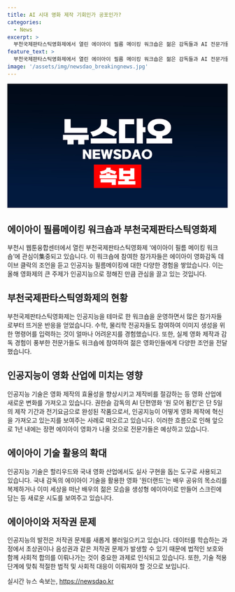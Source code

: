 ```yaml
---
title: AI 시대 영화 제작 기회인가 공포인가?
categories:
  - News
excerpt: >
  부천국제판타스틱영화제에서 열린 에이아이 필름 메이킹 워크숍은 젊은 감독들과 AI 전문가들이 모여 미래 영화산업을 이야기하는 장으로 주목받고 있다. 이들은 이미지 생성과 음악 제작 등을 통해 에이아이 기술의 가능성을 살펴보았고, 이에 대한 관심이 높다. 데이브 클락 감독은 1년 내 100% 에이아이 장편 영화가 나올 것이라며 혁신적인 전망을 내다봤다. 하이브리드 영화 제작과 딥페이크 기술 등을 활용한 영화들도 등장하며 에이아이의 역할이 더욱 중요해지고 있다. 하지만 저작권 침해와 법적 문제 등에 대한 논의가 뜨거운 상황이며, 에이아이의 지속 가능한 활용을 위해 사회적 합의와 보호 체계가 필요하다는 목소리도 나온다.
feature_text: >
  부천국제판타스틱영화제에서 열린 에이아이 필름 메이킹 워크숍은 젊은 감독들과 AI 전문가들이 모여 미래 영화산업을 이야기하는 장으로 주목받고 있다. 이들은 이미지 생성과 음악 제작 등을 통해 에이아이 기술의 가능성을 살펴보았고, 이에 대한 관심이 높다. 데이브 클락 감독은 1년 내 100% 에이아이 장편 영화가 나올 것이라며 혁신적인 전망을 내다봤다. 하이브리드 영화 제작과 딥페이크 기술 등을 활용한 영화들도 등장하며 에이아이의 역할이 더욱 중요해지고 있다. 하지만 저작권 침해와 법적 문제 등에 대한 논의가 뜨거운 상황이며, 에이아이의 지속 가능한 활용을 위해 사회적 합의와 보호 체계가 필요하다는 목소리도 나온다.
image: '/assets/img/newsdao_breakingnews.jpg'
---
```


<p><img src="/assets/img/newsdao_breakingnews.jpg" alt="ontimetimes 속보" /></p>

<h2 data-ke-size="size26">에이아이 필름메이킹 워크숍과 부천국제판타스틱영화제</h2>

<p data-ke-size="size16">부천시 웹툰융합센터에서 열린 부천국제판타스틱영화제 ‘에이아이 필름 메이킹 워크숍’에 관심이集중되고 있습니다. 이 워크숍에 참여한 참가자들은 에이아이 영화감독 데이브 클락의 조언을 듣고 인공지능 필름메이킹에 대한 다양한 경험을 쌓았습니다. 이는 올해 영화제의 큰 주제가 인공지능으로 정해진 만큼 관심을 끌고 있는 것입니다.</p>

<h2 data-ke-size="size26">부천국제판타스틱영화제의 현황</h2>

<p data-ke-size="size16">부천국제판타스틱영화제는 인공지능을 테마로 한 워크숍을 운영하면서 많은 참가자들로부터 뜨거운 반응을 얻었습니다. 수학, 물리학 전공자들도 참여하여 이미지 생성을 위한 명령어를 입력하는 것이 얼마나 어려운지를 경험했습니다. 또한, 실제 영화 제작과 감독 경험이 풍부한 전문가들도 워크숍에 참여하여 젊은 영화인들에게 다양한 조언을 전달했습니다.</p>

<h2 data-ke-size="size26">인공지능이 영화 산업에 미치는 영향</h2>

<p data-ke-size="size16">인공지능 기술은 영화 제작의 효율성을 향상시키고 제작비를 절감하는 등 영화 산업에 새로운 변화를 가져오고 있습니다. 권한슬 감독의 AI 단편영화 ‘원 모어 펌킨’은 단 5일의 제작 기간과 전기요금으로 완성된 작품으로서, 인공지능이 어떻게 영화 제작에 혁신을 가져오고 있는지를 보여주는 사례로 떠오르고 있습니다. 이러한 흐름으로 인해 앞으로 1년 내에는 장편 에이아이 영화가 나올 것으로 전문가들은 예상하고 있습니다.</p>

<h2 data-ke-size="size26">에이아이 기술 활용의 확대</h2>

<p data-ke-size="size16">인공지능 기술은 할리우드와 국내 영화 산업에서도 실사 구현을 돕는 도구로 사용되고 있습니다. 국내 감독의 에이아이 기술을 활용한 영화 '원더랜드'는 배우 공유의 목소리를 복제하거나 이미 세상을 떠난 배우의 젊은 모습을 생성형 에이아이로 만들어 스크린에 담는 등 새로운 시도를 보여주고 있습니다.</p>

<h2 data-ke-size="size26">에이아이와 저작권 문제</h2>

<p data-ke-size="size16">인공지능의 발전은 저작권 문제를 새롭게 불러일으키고 있습니다. 데이터를 학습하는 과정에서 초상권이나 음성권과 같은 저작권 문제가 발생할 수 있기 때문에 법적인 보호와 함께 사회적 합의를 이뤄나가는 것이 중요한 과제로 인식되고 있습니다. 또한, 기술 적용 단계에 맞춰 적절한 법적 및 사회적 대응이 이뤄져야 할 것으로 보입니다.</p>
실시간 뉴스 속보는, <a href="https://newsdao.kr" rel="dofollow">https://newsdao.kr</a>


